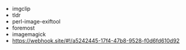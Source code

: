 - imgclip
- tldr
- perl-image-exiftool
- foremost
- imagemagick
- https://webhook.site/#!/a5242445-17f4-47b8-9528-f0d6fd610d92
